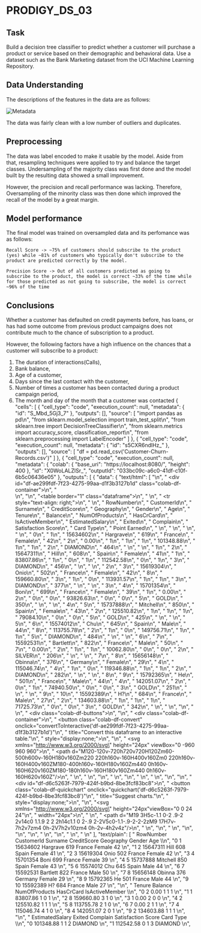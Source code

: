 # PRODIGY_DS_03

## Task
Build a decision tree classifier to predict whether a customer will purchase a product or service based on their demographic and behavioral data. Use a dataset such as the Bank Marketing dataset from the UCI Machine Learning Repository.

## Data Understanding
The descriptions of the features in the data are as follows:

![Metadata](https://github.com/Nickimani/PRODIGY_DS_03/assets/104377216/d3cdd657-007a-49c2-84c8-baa132fe4ab5)

The data was fairly clean with a low number of outliers and duplicates.

## Preprocessing
The data was label encoded to make it usable by the model. Aside from that, resampling techniques were applied to try and balance the target classes. 
Undersampling of the majority class was first done and the model built by the resulting data showed a small improvement.

However, the precision and recall performance was lacking. 
Therefore, Oversampling of the minority class was then done which improved the recall of the model by a great margin.

## Model performance
The final model was trained on oversampled data and its perfomance was as follows:

    Recall Score -> ~75% of customers should subscribe to the product (yes) while ~81% of customers who typically don't subscribe to the product are predicted correctly by the model.

    Precision Score -> Out of all customers predicted as going to subscribe to the product, the model is correct ~33% of the time while for those predicted as not going to subscribe, the model is correct ~96% of the time

## Conclusions
Whether a customer has defaulted on credit payments before, has loans, or has had some outcome from previous product campaigns does not contribute much to the chance of subscription to a product.

However, the following factors have a high influence on the chances that a customer will subscribe to a product: 

1. The duration of interactions(Calls), 
2. Bank balance, 
3. Age of a customer, 
4. Days since the last contact with the customer, 
5. Number of times a customer has been contacted during a product campaign period, 
6. The month and day of the month that a customer was contacted
{
  "cells": [
    {
      "cell_type": "code",
      "execution_count": null,
      "metadata": {
        "id": "S_Mbd_5Gj3_7"
      },
      "outputs": [],
      "source": [
        "import pandas as pd\n",
        "from sklearn.model_selection import train_test_split\n",
        "from sklearn.tree import DecisionTreeClassifier\n",
        "from sklearn.metrics import accuracy_score, classification_report\n",
        "from sklearn.preprocessing import LabelEncoder"
      ]
    },
    {
      "cell_type": "code",
      "execution_count": null,
      "metadata": {
        "id": "s5CXR6ndlHz_"
      },
      "outputs": [],
      "source": [
        "df = pd.read_csv('Customer-Churn-Records.csv')"
      ]
    },
    {
      "cell_type": "code",
      "execution_count": null,
      "metadata": {
        "colab": {
          "base_uri": "https://localhost:8080/",
          "height": 400
        },
        "id": "X0WoLALZlSr_",
        "outputId": "033bc09c-a6c0-41df-c10f-6b5c06436e05"
      },
      "outputs": [
        {
          "data": {
            "text/html": [
              "\n",
              "  <div id=\"df-ae299fdf-7f23-4275-99aa-d1f3b3127b1d\" class=\"colab-df-container\">\n",
              "    <div>\n",
              "<style scoped>\n",
              "    .dataframe tbody tr th:only-of-type {\n",
              "        vertical-align: middle;\n",
              "    }\n",
              "\n",
              "    .dataframe tbody tr th {\n",
              "        vertical-align: top;\n",
              "    }\n",
              "\n",
              "    .dataframe thead th {\n",
              "        text-align: right;\n",
              "    }\n",
              "</style>\n",
              "<table border=\"1\" class=\"dataframe\">\n",
              "  <thead>\n",
              "    <tr style=\"text-align: right;\">\n",
              "      <th></th>\n",
              "      <th>RowNumber</th>\n",
              "      <th>CustomerId</th>\n",
              "      <th>Surname</th>\n",
              "      <th>CreditScore</th>\n",
              "      <th>Geography</th>\n",
              "      <th>Gender</th>\n",
              "      <th>Age</th>\n",
              "      <th>Tenure</th>\n",
              "      <th>Balance</th>\n",
              "      <th>NumOfProducts</th>\n",
              "      <th>HasCrCard</th>\n",
              "      <th>IsActiveMember</th>\n",
              "      <th>EstimatedSalary</th>\n",
              "      <th>Exited</th>\n",
              "      <th>Complain</th>\n",
              "      <th>Satisfaction Score</th>\n",
              "      <th>Card Type</th>\n",
              "      <th>Point Earned</th>\n",
              "    </tr>\n",
              "  </thead>\n",
              "  <tbody>\n",
              "    <tr>\n",
              "      <th>0</th>\n",
              "      <td>1</td>\n",
              "      <td>15634602</td>\n",
              "      <td>Hargrave</td>\n",
              "      <td>619</td>\n",
              "      <td>France</td>\n",
              "      <td>Female</td>\n",
              "      <td>42</td>\n",
              "      <td>2</td>\n",
              "      <td>0.00</td>\n",
              "      <td>1</td>\n",
              "      <td>1</td>\n",
              "      <td>1</td>\n",
              "      <td>101348.88</td>\n",
              "      <td>1</td>\n",
              "      <td>1</td>\n",
              "      <td>2</td>\n",
              "      <td>DIAMOND</td>\n",
              "      <td>464</td>\n",
              "    </tr>\n",
              "    <tr>\n",
              "      <th>1</th>\n",
              "      <td>2</td>\n",
              "      <td>15647311</td>\n",
              "      <td>Hill</td>\n",
              "      <td>608</td>\n",
              "      <td>Spain</td>\n",
              "      <td>Female</td>\n",
              "      <td>41</td>\n",
              "      <td>1</td>\n",
              "      <td>83807.86</td>\n",
              "      <td>1</td>\n",
              "      <td>0</td>\n",
              "      <td>1</td>\n",
              "      <td>112542.58</td>\n",
              "      <td>0</td>\n",
              "      <td>1</td>\n",
              "      <td>3</td>\n",
              "      <td>DIAMOND</td>\n",
              "      <td>456</td>\n",
              "    </tr>\n",
              "    <tr>\n",
              "      <th>2</th>\n",
              "      <td>3</td>\n",
              "      <td>15619304</td>\n",
              "      <td>Onio</td>\n",
              "      <td>502</td>\n",
              "      <td>France</td>\n",
              "      <td>Female</td>\n",
              "      <td>42</td>\n",
              "      <td>8</td>\n",
              "      <td>159660.80</td>\n",
              "      <td>3</td>\n",
              "      <td>1</td>\n",
              "      <td>0</td>\n",
              "      <td>113931.57</td>\n",
              "      <td>1</td>\n",
              "      <td>1</td>\n",
              "      <td>3</td>\n",
              "      <td>DIAMOND</td>\n",
              "      <td>377</td>\n",
              "    </tr>\n",
              "    <tr>\n",
              "      <th>3</th>\n",
              "      <td>4</td>\n",
              "      <td>15701354</td>\n",
              "      <td>Boni</td>\n",
              "      <td>699</td>\n",
              "      <td>France</td>\n",
              "      <td>Female</td>\n",
              "      <td>39</td>\n",
              "      <td>1</td>\n",
              "      <td>0.00</td>\n",
              "      <td>2</td>\n",
              "      <td>0</td>\n",
              "      <td>0</td>\n",
              "      <td>93826.63</td>\n",
              "      <td>0</td>\n",
              "      <td>0</td>\n",
              "      <td>5</td>\n",
              "      <td>GOLD</td>\n",
              "      <td>350</td>\n",
              "    </tr>\n",
              "    <tr>\n",
              "      <th>4</th>\n",
              "      <td>5</td>\n",
              "      <td>15737888</td>\n",
              "      <td>Mitchell</td>\n",
              "      <td>850</td>\n",
              "      <td>Spain</td>\n",
              "      <td>Female</td>\n",
              "      <td>43</td>\n",
              "      <td>2</td>\n",
              "      <td>125510.82</td>\n",
              "      <td>1</td>\n",
              "      <td>1</td>\n",
              "      <td>1</td>\n",
              "      <td>79084.10</td>\n",
              "      <td>0</td>\n",
              "      <td>0</td>\n",
              "      <td>5</td>\n",
              "      <td>GOLD</td>\n",
              "      <td>425</td>\n",
              "    </tr>\n",
              "    <tr>\n",
              "      <th>5</th>\n",
              "      <td>6</td>\n",
              "      <td>15574012</td>\n",
              "      <td>Chu</td>\n",
              "      <td>645</td>\n",
              "      <td>Spain</td>\n",
              "      <td>Male</td>\n",
              "      <td>44</td>\n",
              "      <td>8</td>\n",
              "      <td>113755.78</td>\n",
              "      <td>2</td>\n",
              "      <td>1</td>\n",
              "      <td>0</td>\n",
              "      <td>149756.71</td>\n",
              "      <td>1</td>\n",
              "      <td>1</td>\n",
              "      <td>5</td>\n",
              "      <td>DIAMOND</td>\n",
              "      <td>484</td>\n",
              "    </tr>\n",
              "    <tr>\n",
              "      <th>6</th>\n",
              "      <td>7</td>\n",
              "      <td>15592531</td>\n",
              "      <td>Bartlett</td>\n",
              "      <td>822</td>\n",
              "      <td>France</td>\n",
              "      <td>Male</td>\n",
              "      <td>50</td>\n",
              "      <td>7</td>\n",
              "      <td>0.00</td>\n",
              "      <td>2</td>\n",
              "      <td>1</td>\n",
              "      <td>1</td>\n",
              "      <td>10062.80</td>\n",
              "      <td>0</td>\n",
              "      <td>0</td>\n",
              "      <td>2</td>\n",
              "      <td>SILVER</td>\n",
              "      <td>206</td>\n",
              "    </tr>\n",
              "    <tr>\n",
              "      <th>7</th>\n",
              "      <td>8</td>\n",
              "      <td>15656148</td>\n",
              "      <td>Obinna</td>\n",
              "      <td>376</td>\n",
              "      <td>Germany</td>\n",
              "      <td>Female</td>\n",
              "      <td>29</td>\n",
              "      <td>4</td>\n",
              "      <td>115046.74</td>\n",
              "      <td>4</td>\n",
              "      <td>1</td>\n",
              "      <td>0</td>\n",
              "      <td>119346.88</td>\n",
              "      <td>1</td>\n",
              "      <td>1</td>\n",
              "      <td>2</td>\n",
              "      <td>DIAMOND</td>\n",
              "      <td>282</td>\n",
              "    </tr>\n",
              "    <tr>\n",
              "      <th>8</th>\n",
              "      <td>9</td>\n",
              "      <td>15792365</td>\n",
              "      <td>He</td>\n",
              "      <td>501</td>\n",
              "      <td>France</td>\n",
              "      <td>Male</td>\n",
              "      <td>44</td>\n",
              "      <td>4</td>\n",
              "      <td>142051.07</td>\n",
              "      <td>2</td>\n",
              "      <td>0</td>\n",
              "      <td>1</td>\n",
              "      <td>74940.50</td>\n",
              "      <td>0</td>\n",
              "      <td>0</td>\n",
              "      <td>3</td>\n",
              "      <td>GOLD</td>\n",
              "      <td>251</td>\n",
              "    </tr>\n",
              "    <tr>\n",
              "      <th>9</th>\n",
              "      <td>10</td>\n",
              "      <td>15592389</td>\n",
              "      <td>H?</td>\n",
              "      <td>684</td>\n",
              "      <td>France</td>\n",
              "      <td>Male</td>\n",
              "      <td>27</td>\n",
              "      <td>2</td>\n",
              "      <td>134603.88</td>\n",
              "      <td>1</td>\n",
              "      <td>1</td>\n",
              "      <td>1</td>\n",
              "      <td>71725.73</td>\n",
              "      <td>0</td>\n",
              "      <td>0</td>\n",
              "      <td>3</td>\n",
              "      <td>GOLD</td>\n",
              "      <td>342</td>\n",
              "    </tr>\n",
              "  </tbody>\n",
              "</table>\n",
              "</div>\n",
              "    <div class=\"colab-df-buttons\">\n",
              "\n",
              "  <div class=\"colab-df-container\">\n",
              "    <button class=\"colab-df-convert\" onclick=\"convertToInteractive('df-ae299fdf-7f23-4275-99aa-d1f3b3127b1d')\"\n",
              "            title=\"Convert this dataframe to an interactive table.\"\n",
              "            style=\"display:none;\">\n",
              "\n",
              "  <svg xmlns=\"http://www.w3.org/2000/svg\" height=\"24px\" viewBox=\"0 -960 960 960\">\n",
              "    <path d=\"M120-120v-720h720v720H120Zm60-500h600v-160H180v160Zm220 220h160v-160H400v160Zm0 220h160v-160H400v160ZM180-400h160v-160H180v160Zm440 0h160v-160H620v160ZM180-180h160v-160H180v160Zm440 0h160v-160H620v160Z\"/>\n",
              "  </svg>\n",
              "    </button>\n",
              "\n",
              "  <style>\n",
              "    .colab-df-container {\n",
              "      display:flex;\n",
              "      gap: 12px;\n",
              "    }\n",
              "\n",
              "    .colab-df-convert {\n",
              "      background-color: #E8F0FE;\n",
              "      border: none;\n",
              "      border-radius: 50%;\n",
              "      cursor: pointer;\n",
              "      display: none;\n",
              "      fill: #1967D2;\n",
              "      height: 32px;\n",
              "      padding: 0 0 0 0;\n",
              "      width: 32px;\n",
              "    }\n",
              "\n",
              "    .colab-df-convert:hover {\n",
              "      background-color: #E2EBFA;\n",
              "      box-shadow: 0px 1px 2px rgba(60, 64, 67, 0.3), 0px 1px 3px 1px rgba(60, 64, 67, 0.15);\n",
              "      fill: #174EA6;\n",
              "    }\n",
              "\n",
              "    .colab-df-buttons div {\n",
              "      margin-bottom: 4px;\n",
              "    }\n",
              "\n",
              "    [theme=dark] .colab-df-convert {\n",
              "      background-color: #3B4455;\n",
              "      fill: #D2E3FC;\n",
              "    }\n",
              "\n",
              "    [theme=dark] .colab-df-convert:hover {\n",
              "      background-color: #434B5C;\n",
              "      box-shadow: 0px 1px 3px 1px rgba(0, 0, 0, 0.15);\n",
              "      filter: drop-shadow(0px 1px 2px rgba(0, 0, 0, 0.3));\n",
              "      fill: #FFFFFF;\n",
              "    }\n",
              "  </style>\n",
              "\n",
              "    <script>\n",
              "      const buttonEl =\n",
              "        document.querySelector('#df-ae299fdf-7f23-4275-99aa-d1f3b3127b1d button.colab-df-convert');\n",
              "      buttonEl.style.display =\n",
              "        google.colab.kernel.accessAllowed ? 'block' : 'none';\n",
              "\n",
              "      async function convertToInteractive(key) {\n",
              "        const element = document.querySelector('#df-ae299fdf-7f23-4275-99aa-d1f3b3127b1d');\n",
              "        const dataTable =\n",
              "          await google.colab.kernel.invokeFunction('convertToInteractive',\n",
              "                                                    [key], {});\n",
              "        if (!dataTable) return;\n",
              "\n",
              "        const docLinkHtml = 'Like what you see? Visit the ' +\n",
              "          '<a target=\"_blank\" href=https://colab.research.google.com/notebooks/data_table.ipynb>data table notebook</a>'\n",
              "          + ' to learn more about interactive tables.';\n",
              "        element.innerHTML = '';\n",
              "        dataTable['output_type'] = 'display_data';\n",
              "        await google.colab.output.renderOutput(dataTable, element);\n",
              "        const docLink = document.createElement('div');\n",
              "        docLink.innerHTML = docLinkHtml;\n",
              "        element.appendChild(docLink);\n",
              "      }\n",
              "    </script>\n",
              "  </div>\n",
              "\n",
              "\n",
              "<div id=\"df-d6c5263f-7979-424f-b9bd-8be3fcf83bc8\">\n",
              "  <button class=\"colab-df-quickchart\" onclick=\"quickchart('df-d6c5263f-7979-424f-b9bd-8be3fcf83bc8')\"\n",
              "            title=\"Suggest charts.\"\n",
              "            style=\"display:none;\">\n",
              "\n",
              "<svg xmlns=\"http://www.w3.org/2000/svg\" height=\"24px\"viewBox=\"0 0 24 24\"\n",
              "     width=\"24px\">\n",
              "    <g>\n",
              "        <path d=\"M19 3H5c-1.1 0-2 .9-2 2v14c0 1.1.9 2 2 2h14c1.1 0 2-.9 2-2V5c0-1.1-.9-2-2-2zM9 17H7v-7h2v7zm4 0h-2V7h2v10zm4 0h-2v-4h2v4z\"/>\n",
              "    </g>\n",
              "</svg>\n",
              "  </button>\n",
              "\n",
              "<style>\n",
              "  .colab-df-quickchart {\n",
              "    background-color: #E8F0FE;\n",
              "    border: none;\n",
              "    border-radius: 50%;\n",
              "    cursor: pointer;\n",
              "    display: none;\n",
              "    fill: #1967D2;\n",
              "    height: 32px;\n",
              "    padding: 0 0 0 0;\n",
              "    width: 32px;\n",
              "  }\n",
              "\n",
              "  .colab-df-quickchart:hover {\n",
              "    background-color: #E2EBFA;\n",
              "    box-shadow: 0px 1px 2px rgba(60, 64, 67, 0.3), 0px 1px 3px 1px rgba(60, 64, 67, 0.15);\n",
              "    fill: #174EA6;\n",
              "  }\n",
              "\n",
              "  [theme=dark] .colab-df-quickchart {\n",
              "    background-color: #3B4455;\n",
              "    fill: #D2E3FC;\n",
              "  }\n",
              "\n",
              "  [theme=dark] .colab-df-quickchart:hover {\n",
              "    background-color: #434B5C;\n",
              "    box-shadow: 0px 1px 3px 1px rgba(0, 0, 0, 0.15);\n",
              "    filter: drop-shadow(0px 1px 2px rgba(0, 0, 0, 0.3));\n",
              "    fill: #FFFFFF;\n",
              "  }\n",
              "</style>\n",
              "\n",
              "  <script>\n",
              "    async function quickchart(key) {\n",
              "      const charts = await google.colab.kernel.invokeFunction(\n",
              "          'suggestCharts', [key], {});\n",
              "    }\n",
              "    (() => {\n",
              "      let quickchartButtonEl =\n",
              "        document.querySelector('#df-d6c5263f-7979-424f-b9bd-8be3fcf83bc8 button');\n",
              "      quickchartButtonEl.style.display =\n",
              "        google.colab.kernel.accessAllowed ? 'block' : 'none';\n",
              "    })();\n",
              "  </script>\n",
              "</div>\n",
              "    </div>\n",
              "  </div>\n"
            ],
            "text/plain": [
              "   RowNumber  CustomerId   Surname  CreditScore Geography  Gender  Age  \\\n",
              "0          1    15634602  Hargrave          619    France  Female   42   \n",
              "1          2    15647311      Hill          608     Spain  Female   41   \n",
              "2          3    15619304      Onio          502    France  Female   42   \n",
              "3          4    15701354      Boni          699    France  Female   39   \n",
              "4          5    15737888  Mitchell          850     Spain  Female   43   \n",
              "5          6    15574012       Chu          645     Spain    Male   44   \n",
              "6          7    15592531  Bartlett          822    France    Male   50   \n",
              "7          8    15656148    Obinna          376   Germany  Female   29   \n",
              "8          9    15792365        He          501    France    Male   44   \n",
              "9         10    15592389        H?          684    France    Male   27   \n",
              "\n",
              "   Tenure    Balance  NumOfProducts  HasCrCard  IsActiveMember  \\\n",
              "0       2       0.00              1          1               1   \n",
              "1       1   83807.86              1          0               1   \n",
              "2       8  159660.80              3          1               0   \n",
              "3       1       0.00              2          0               0   \n",
              "4       2  125510.82              1          1               1   \n",
              "5       8  113755.78              2          1               0   \n",
              "6       7       0.00              2          1               1   \n",
              "7       4  115046.74              4          1               0   \n",
              "8       4  142051.07              2          0               1   \n",
              "9       2  134603.88              1          1               1   \n",
              "\n",
              "   EstimatedSalary  Exited  Complain  Satisfaction Score Card Type  \\\n",
              "0        101348.88       1         1                   2   DIAMOND   \n",
              "1        112542.58       0         1                   3   DIAMOND   \n",
